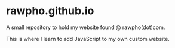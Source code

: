 # rawpho.github.io
A small repository to hold my website found @ rawpho(dot)com.

This is where I learn to add JavaScript to my own custom website.
